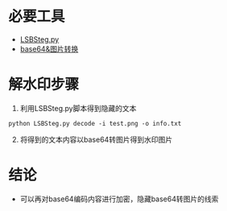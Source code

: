 # 必要工具
+ [LSBSteg.py](http://github.com/RobinDavid/LSB-Steganography)
+ [base64&图片转换](https://c.runoob.com/front-end/59)

# 解水印步骤
1. 利用LSBSteg.py脚本得到隐藏的文本
```shell
python LSBSteg.py decode -i test.png -o info.txt
```
2. 将得到的文本内容以base64转图片得到水印图片

# 结论
+ 可以再对base64编码内容进行加密，隐藏base64转图片的线索
